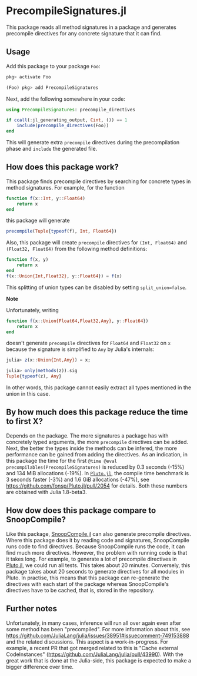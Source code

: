 # PrecompileSignatures.jl

This package reads all method signatures in a package and generates precompile directives for any concrete signature that it can find.

## Usage

Add this package to your package `Foo`:

```julia
pkg> activate Foo

(Foo) pkg> add PrecompileSignatures
```

Next, add the following somewhere in your code:

```julia
using PrecompileSignatures: precompile_directives

if ccall(:jl_generating_output, Cint, ()) == 1
    include(precompile_directives(Foo))
end
```

This will generate extra `precompile` directives during the precompilation phase and `include` the generated file.

## How does this package work?

This package finds precompile directives by searching for concrete types in method signatures.
For example, for the function
```julia
function f(x::Int, y::Float64)
    return x
end
```

this package will generate

```julia
precompile(Tuple{typeof(f), Int, Float64})
```

Also, this package will create `precompile` directives for `(Int, Float64)` and `(Float32, Float64)` from the following method definitions:

```julia
function f(x, y)
    return x
end
f(x::Union{Int,Float32}, y::Float64}) = f(x)
```

This splitting of union types can be disabled by setting `split_union=false`.

**Note**

Unfortunately, writing

```julia
function f(x::Union{Float64,Float32,Any}, y::Float64})
    return x
end
```

doesn't generate `precompile` directives for `Float64` and `Float32` on `x` because the signature is simplified to `Any` by Julia's internals:

```julia
julia> z(x::Union{Int,Any}) = x;

julia> only(methods(z)).sig
Tuple{typeof(z), Any}
```

In other words, this package cannot easily extract all types mentioned in the union in this case.

## By how much does this package reduce the time to first X?

Depends on the package.
The more signatures a package has with concretely typed arguments, the more `precompile` directives can be added.
Next, the better the types inside the methods can be infered, the more performance can be gained from adding the directives.
As an indication, in this package the time for the first `@time @eval precompilables(PrecompileSignatures)` is reduced by 0.3 seconds (-15%) and 134 MiB allocations (-19%).
In [`Pluto.jl`](https://github.com/fonsp/Pluto.jl), the compile time benchmark is 3 seconds faster (-3%) and 1.6 GiB allocations (-47%), see https://github.com/fonsp/Pluto.jl/pull/2054 for details.
Both these numbers are obtained with Julia 1.8-beta3.

## How dow does this package compare to SnoopCompile?

Like this package, [SnoopCompile.jl](https://github.com/timholy/SnoopCompile.jl) can also generate precompile directives.
Where this package does it by reading code and signatures, SnoopCompile runs code to find directives.
Because SnoopCompile runs the code, it can find much more directives.
However, the problem with running code is that it takes long.
For example, to generate a lot of precompile directives in [Pluto.jl](https://github.com/fonsp/Pluto.jl), we could run all tests.
This takes about 20 minutes.
Conversely, this package takes about 20 seconds to generate directives for all modules in Pluto.
In practise, this means that this package can re-generate the directives with each start of the package whereas SnoopCompile's directives have to be cached, that is, stored in the repository.

## Further notes

Unfortunately, in many cases, inference will run all over again even after some method has been "precompiled".
For more information about this, see https://github.com/JuliaLang/julia/issues/38951#issuecomment-749153888 and the related discussions.
This aspect is a work-in-progress.
For example, a recent PR that got merged related to this is "Cache external CodeInstances" (https://github.com/JuliaLang/julia/pull/43990).
With the great work that is done at the Julia-side, this package is expected to make a bigger difference over time.
